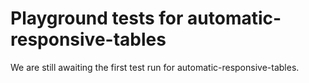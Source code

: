 # Playground tests for automatic-responsive-tables
We are still awaiting the first test run for automatic-responsive-tables.
